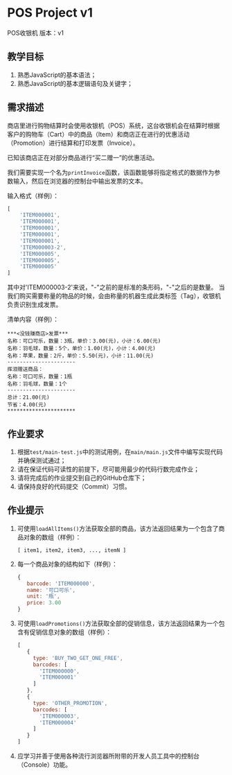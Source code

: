 # POS Project v1

POS收银机 版本：v1

## 教学目标

1. 熟悉JavaScript的基本语法；
2. 熟悉JavaScript的基本逻辑语句及关键字；

## 需求描述

商店里进行购物结算时会使用收银机（POS）系统，这台收银机会在结算时根据客户的购物车（Cart）中的商品（Item）和商店正在进行的优惠活动（Promotion）进行结算和打印发票（Invoice）。

已知该商店正在对部分商品进行“买二赠一”的优惠活动。

我们需要实现一个名为```printInvoice```函数，该函数能够将指定格式的数据作为参数输入，然后在浏览器的控制台中输出发票的文本。

输入格式（样例）：

```javascript
[
    'ITEM000001',
    'ITEM000001',
    'ITEM000001',
    'ITEM000001',
    'ITEM000001',
    'ITEM000003-2',
    'ITEM000005',
    'ITEM000005',
    'ITEM000005'
]
```

其中对'ITEM000003-2'来说，"-"之前的是标准的条形码，"-"之后的是数量。
当我们购买需要称量的物品的时候，会由称量的机器生成此类标签（Tag），收银机负责识别生成发票。


清单内容（样例）：

```
***<没钱赚商店>发票***
名称：可口可乐，数量：3瓶，单价：3.00(元)，小计：6.00(元)
名称：羽毛球，数量：5个，单价：1.00(元)，小计：4.00(元)
名称：苹果，数量：2斤，单价：5.50(元)，小计：11.00(元)
----------------------
挥泪赠送商品：
名称：可口可乐，数量：1瓶
名称：羽毛球，数量：1个
----------------------
总计：21.00(元)
节省：4.00(元)
**********************
```

## 作业要求

1. 根据```test/main-test.js```中的测试用例，在```main/main.js```文件中编写实现代码并确保测试通过；
2. 请在保证代码可读性的前提下，尽可能用最少的代码行数完成作业；
3. 请将完成后的作业提交到自己的GitHub仓库下；
4. 请保持良好的代码提交（Commit）习惯。

## 作业提示

1. 可使用```loadAllItems()```方法获取全部的商品，该方法返回结果为一个包含了商品对象的数组（样例）：

   ```
   [ item1, item2, item3, ..., itemN ]
   ```

2. 每一个商品对象的结构如下（样例）：

   ```javascript
   {
      barcode: 'ITEM000000',
      name: '可口可乐',
      unit: '瓶',
      price: 3.00
   }
   ```

3. 可使用```loadPromotions()```方法获取全部的促销信息，该方法返回结果为一个包含有促销信息对象的数组（样例）：

   ```javascript
   [
      {
        type: 'BUY_TWO_GET_ONE_FREE',
        barcodes: [
          'ITEM000000',
          'ITEM000001'
        ]
      },
      {
        type: 'OTHER_PROMOTION',
        barcodes: [
          'ITEM000003',
          'ITEM000004'
        ]
      }
   ]
   ```

4. 应学习并善于使用各种流行浏览器所附带的开发人员工具中的控制台（Console）功能。
